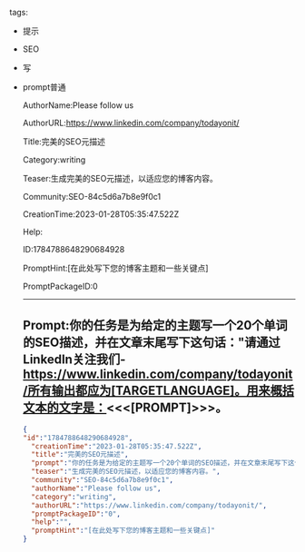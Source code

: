   tags: 
- 提示
- SEO
- 写
- prompt普通

  AuthorName:Please follow us

  AuthorURL:https://www.linkedin.com/company/todayonit/

  Title:完美的SEO元描述

  Category:writing

  Teaser:生成完美的SEO元描述，以适应您的博客内容。

  Community:SEO-84c5d6a7b8e9f0c1

  CreationTime:2023-01-28T05:35:47.522Z

  Help:

  ID:1784788648290684928

  PromptHint:[在此处写下您的博客主题和一些关键点]

  PromptPackageID:0

  ---

  ## Prompt:你的任务是为给定的主题写一个20个单词的SEO描述，并在文章末尾写下这句话："请通过LinkedIn关注我们-https://www.linkedin.com/company/todayonit/所有输出都应为[TARGETLANGUAGE]。用来概括文本的文字是：<<<[PROMPT]>>>。

  ```json
  {
  "id":"1784788648290684928",
    "creationTime":"2023-01-28T05:35:47.522Z",
    "title":"完美的SEO元描述",
    "prompt":"你的任务是为给定的主题写一个20个单词的SEO描述，并在文章末尾写下这句话：\"请通过LinkedIn关注我们-https://www.linkedin.com/company/todayonit/所有输出都应为[TARGETLANGUAGE]。用来概括文本的文字是：<<<[PROMPT]>>>。",
    "teaser":"生成完美的SEO元描述，以适应您的博客内容。",
    "community":"SEO-84c5d6a7b8e9f0c1",
    "authorName":"Please follow us",
    "category":"writing",
    "authorURL":"https://www.linkedin.com/company/todayonit/",
    "promptPackageID":"0",
    "help":"",
    "promptHint":"[在此处写下您的博客主题和一些关键点]"
  }
  ```
